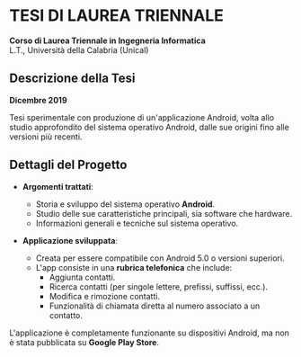 # TESI DI LAUREA TRIENNALE

**Corso di Laurea Triennale in Ingegneria Informatica**  
L.T., Università della Calabria (Unical)

## Descrizione della Tesi
**Dicembre 2019**

Tesi sperimentale con produzione di un'applicazione Android, volta allo studio approfondito del sistema operativo Android, dalle sue origini fino alle versioni più recenti.

## Dettagli del Progetto

- **Argomenti trattati**:
  - Storia e sviluppo del sistema operativo **Android**.
  - Studio delle sue caratteristiche principali, sia software che hardware.
  - Informazioni generali e tecniche sul sistema operativo.

- **Applicazione sviluppata**:
  - Creata per essere compatibile con Android 5.0 o versioni superiori.
  - L'app consiste in una **rubrica telefonica** che include:
    - Aggiunta contatti.
    - Ricerca contatti (per singole lettere, prefissi, suffissi, ecc.).
    - Modifica e rimozione contatti.
    - Funzionalità di chiamata diretta al numero associato a un contatto.

L'applicazione è completamente funzionante su dispositivi Android, ma non è stata pubblicata su **Google Play Store**.
